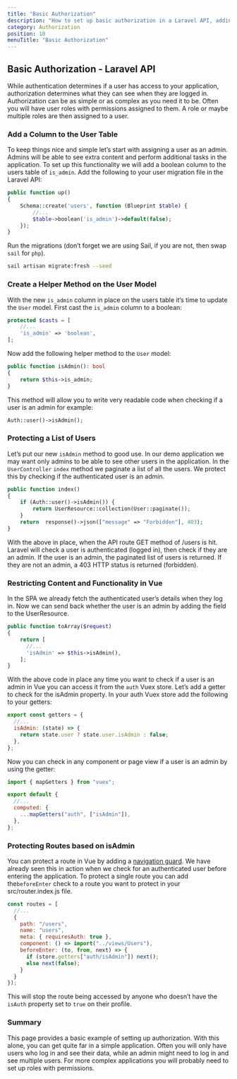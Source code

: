 ```yaml
---
title: "Basic Authorization"
description: "How to set up basic authorization in a Laravel API, adding an is_admin field to a user model."
category: Authorization
position: 10
menuTitle: "Basic Authorization"
---
```


## Basic Authorization - Laravel API

While authentication determines if a user has access to your application, authorization determines what they can see when they are logged in. Authorization can be as simple or as complex as you need it to be. Often you will have user roles with permissions assigned to them. A role or maybe multiple roles are then assigned to a user.

### Add a Column to the User Table

To keep things nice and simple let’s start with assigning a user as an admin. Admins will be able to see extra content and perform additional tasks in the application. To set up this functionality we will add a boolean column to the users table of `is_admin`. Add the following to your user migration file in the Laravel API:

```php
public function up()
{
    Schema::create('users', function (Blueprint $table) {
        //...
        $table->boolean('is_admin')->default(false);
    });
}
```

Run the migrations (don’t forget we are using Sail, if you are not, then swap `sail` for `php`).

```bash
sail artisan migrate:fresh --seed
```

### Create a Helper Method on the User Model

With the new `is_admin` column in place on the users table it’s time to update the `User` model. First cast the `is_admin` column to a boolean:

```php
protected $casts = [
	//...
	'is_admin' => 'boolean',
];
```

Now add the following helper method to the `User` model:

```php
public function isAdmin(): bool
{
	return $this->is_admin;
}
```

This method will allow you to write very readable code when checking if a user is an admin for example:

```php
Auth::user()->isAdmin();
```

### Protecting a List of Users

Let’s put our new `isAdmin` method to good use. In our demo application we may want only admins to be able to see other users in the application. In the `UserController` `index` method we paginate a list of all the users. We protect this by checking if the authenticated user is an admin.

```php
public function index()
{
    if (Auth::user()->isAdmin()) {
        return UserResource::collection(User::paginate());
    }
    return  response()->json(["message" => "Forbidden"], 403);
}
```

With the above in place, when the API route GET method of /users is hit. Laravel will check a user is authenticated (logged in), then check if they are an admin. If the user is an admin, the paginated list of users is returned. If they are not an admin, a 403 HTTP status is returned (forbidden).

### Restricting Content and Functionality in Vue

In the SPA we already fetch the authenticated user’s details when they log in. Now we can send back whether the user is an admin by adding the field to the UserResource.

```php
public function toArray($request)
{
    return [
      //...
      'isAdmin' => $this->isAdmin(),
    ];
}
```

With the above code in place any time you want to check if a user is an admin in Vue you can access it from the `auth` Vuex store. Let’s add a getter to check for the isAdmin property. In your auth Vuex store add the following to your getters:

```js
export const getters = {
  //...
  isAdmin: (state) => {
    return state.user ? state.user.isAdmin : false;
  },
};
```

Now you can check in any component or page view if a user is an admin by using the getter:

```js
import { mapGetters } from "vuex";

export default {
  //...
  computed: {
    ...mapGetters("auth", ["isAdmin"]),
  },
};
```

### Protecting Routes based on isAdmin

You can protect a route in Vue by adding a [navigation guard](https://router.vuejs.org/guide/advanced/navigation-guards.html). We have already seen this in action when we check for an authenticated user before entering the application. To protect a single route you can add the`beforeEnter` check to a route you want to protect in your src/router.index.js file.

```js
const routes = [
  //...
  {
    path: "/users",
    name: "users",
    meta: { requiresAuth: true },
    component: () => import("../views/Users"),
    beforeEnter: (to, from, next) => {
      if (store.getters["auth/isAdmin"]) next();
      else next(false);
    }
  }
});
```

This will stop the route being accessed by anyone who doesn’t have the `isAuth` property set to `true` on their profile.

### Summary

This page provides a basic example of setting up authorization. With this alone, you can get quite far in a simple application. Often you will only have users who log in and see their data, while an admin might need to log in and see multiple users. For more complex applications you will probably need to set up roles with permissions.
